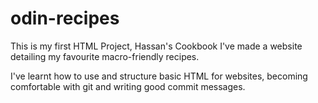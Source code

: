 # odin-recipes

This is my first HTML Project, Hassan's Cookbook I've made a website detailing my favourite macro-friendly recipes.

 I've learnt how to use and structure basic HTML for websites, becoming comfortable with git and writing good commit messages.